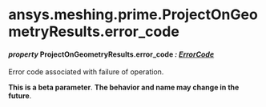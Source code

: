 # ansys.meshing.prime.ProjectOnGeometryResults.error_code



#### *property* ProjectOnGeometryResults.error_code *: [ErrorCode](ansys.meshing.prime.ErrorCode.md#ansys.meshing.prime.ErrorCode)*

Error code associated with failure of operation.

**This is a beta parameter**. **The behavior and name may change in the future**.

<!-- !! processed by numpydoc !! -->
